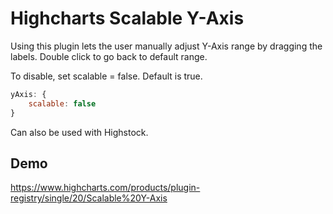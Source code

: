 # Highcharts Scalable Y-Axis
Using this plugin lets the user manually adjust Y-Axis range by dragging the labels.
Double click to go back to default range.

To disable, set scalable = false. Default is true.
```javascript
yAxis: {
    scalable: false
}
```

Can also be used with Highstock.

## Demo
https://www.highcharts.com/products/plugin-registry/single/20/Scalable%20Y-Axis

